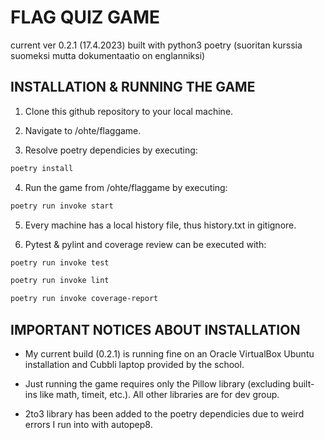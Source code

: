 # FLAG QUIZ GAME

current ver 0.2.1 (17.4.2023)
built with python3 poetry
(suoritan kurssia suomeksi mutta dokumentaatio on englanniksi)

## INSTALLATION & RUNNING THE GAME

1. Clone this github repository to your local machine.

2. Navigate to /ohte/flaggame.

3. Resolve poetry dependicies by executing:

```bash
poetry install
```

4. Run the game from /ohte/flaggame by executing:

```bash
poetry run invoke start
```
5. Every machine has a local history file, thus history.txt in gitignore.

6. Pytest & pylint and coverage review can be executed with:

```bash
poetry run invoke test
```

```bash
poetry run invoke lint
```

```bash
poetry run invoke coverage-report
```

## IMPORTANT NOTICES ABOUT INSTALLATION

- My current build (0.2.1) is running fine on an Oracle VirtualBox Ubuntu installation and Cubbli laptop provided by the school.

- Just running the game requires only the Pillow library (excluding built-ins like math, timeit, etc.). All other libraries are for dev group.

- 2to3 library has been added to the poetry dependicies due to weird errors I run into with autopep8.
